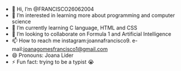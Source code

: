 - 👋 Hi, I’m @FRANCISCO26062004
- 👀 I’m interested in learning more about programming and computer science
- 🌱 I’m currently learning C language, HTML and CSS
- 💞️ I’m looking to collaborate on Formula 1 and Artificial Intelligence
- 📫 How to reach me instagram:joannafrancisco9. e-mail:joanagomesfrancisco1@gmail.com
- 😄 Pronouns: Joana Lider
- ⚡ Fun fact: trying to be a typist 😭

<!---
FRANCISCO26062004/FRANCISCO26062004 is a ✨ special ✨ repository because its `README.md` (this file) appears on your GitHub profile.
You can click the Preview link to take a look at your changes.
--->
